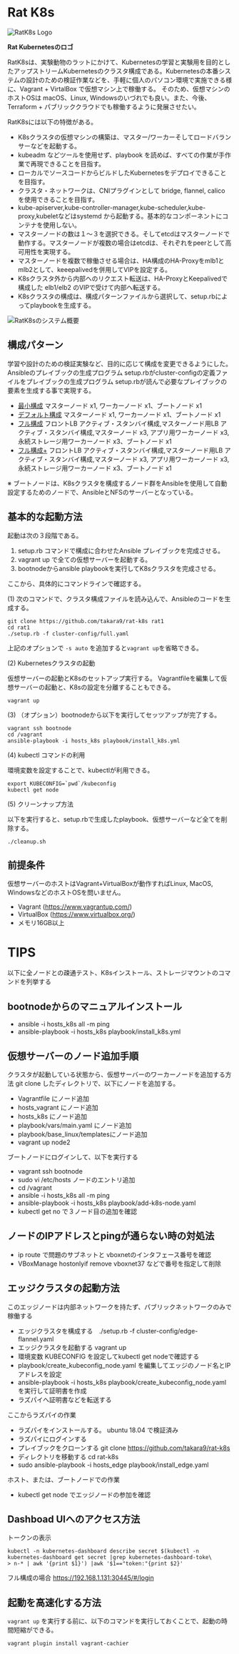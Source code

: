 # Rat K8s

![RatK8s Logo](docs/images/rat_logo.png)

**Rat Kubernetesのロゴ**

RatK8sは、実験動物のラットにかけて、Kubernetesの学習と実験用を目的としたアップストリームKubernetesのクラスタ構成である。Kubernetesの本番システムの設計のための検証作業などを、手軽に個人のパソコン環境で実施できる様に、Vagrant + VirtalBox で仮想マシン上で稼働する。
そのため、仮想マシンのホストOSは macOS、Linux, Windowsのいづれでも良い。また、今後、Terraform + パブリッククラウドでも稼働するように発展させたい。


RatK8sには以下の特徴がある。

* K8sクラスタの仮想マシンの構築は、マスター/ワーカーそしてロードバランサーなどを起動する。
* kubeadm などツールを使用せず、playbook を読めば、すべての作業が手作業で再現できることを目指す。
* ローカルでソースコードからビルドしたKubernetesをデプロイできることを目指す。
* クラスタ・ネットワークは、CNIプラグインとして bridge, flannel, calico を使用できることを目指す。
* kube-apiserver,kube-controller-manager,kube-scheduler,kube-proxy,kubeletなどはsystemd から起動する。基本的なコンポーネントにコンテナを使用しない。
* マスターノードの数は１〜３を選択できる。そしてetcdはマスターノードで動作する。マスターノードが複数の場合はetcdは、それぞれをpeerとして高可用性を実現する。
* マスターノードを複数で稼働させる場合は、HA構成のHA-Proxyをmlb1とmlb2として、keeepalivedを併用してVIPを設定する。
* K8sクラスタ外から内部へのリクエスト転送は、HA-ProxyとKeepalivedで構成した elb1/elb2 のVIPで受けて内部へ転送する。
* K8sクラスタの構成は、構成パターンファイルから選択して、setup.rbによってplaybookを生成する。

![RatK8sのシステム概要](docs/images/ratk8s_overview.png)



## 構成パターン

学習や設計のための検証実験など、目的に応じて構成を変更できるようにした。 Ansibleのプレイブックの生成プログラム setup.rbがcluster-configの定義ファイルをプレイブックの生成プログラム setup.rbが読んで必要なプレイブックの要素を生成する事で実現する。

* [最小構成](docs/config-02.md) マスターノード x1, ワーカーノード x1、ブートノード x1
* [デフォルト構成](docs/config-03.md) マスターノード x1, ワーカーノード x1、ブートノード x1
* [フル構成](docs/config-01.md) フロントLB アクティブ・スタンバイ構成,マスターノード用LB アクティブ・スタンバイ構成,マスターノード x3, アプリ用ワーカーノード x3, 永続ストレージ用ワーカーノード x3、ブートノード x1
* [フル構成+](docs/config-04.md) フロントLB アクティブ・スタンバイ構成,マスターノード用LB アクティブ・スタンバイ構成,マスターノード x3, アプリ用ワーカーノード x3, 永続ストレージ用ワーカーノード x3、ブートノード x1

※ ブートノードは、K8sクラスタを構成するノード群をAnsibleを使用して自動設定するためのノードで、AnsibleとNFSのサーバーとなっている。




## 基本的な起動方法

起動は次の３段階である。
1. setup.rb コマンドで構成に合わせたAnsible プレイブックを完成させる。
2. vagrant up で全ての仮想サーバーを起動する。
3. bootnodeからansible playbookを実行してK8sクラスタを完成させる。

ここから、具体的にコマンドラインで確認する。

(1) 次のコマンドで、クラスタ構成ファイルを読み込んで、Ansibleのコードを生成する。

~~~
git clone https://github.com/takara9/rat-k8s rat1
cd rat1
./setup.rb -f cluster-config/full.yaml 
~~~
上記のオプションで `-s auto` を追加すると`vagrant up`を省略できる。


(2) Kubernetesクラスタの起動

仮想サーバーの起動とK8sのセットアップ実行する。
Vagrantfileを編集して仮想サーバーの起動と、K8sの設定を分離することもできる。

~~~
vagrant up
~~~


(3) （オプション）bootnodeから以下を実行してセッツアップが完了する。

~~~
vagrant ssh bootnode
cd /vagrant
ansible-playbook -i hosts_k8s playbook/install_k8s.yml
~~~

(4) kubectl コマンドの利用

環境変数を設定することで、kubectlが利用できる。

~~~
export KUBECONFIG=`pwd`/kubeconfig 
kubectl get node
~~~


(5) クリーンナップ方法

以下を実行すると、setup.rbで生成したplaybook、仮想サーバーなど全てを削除する。

~~~
./cleanup.sh 
~~~



## 前提条件

仮想サーバーのホストはVagrant+VirtualBoxが動作すればLinux, MacOS, WindowsなどのホストOSを問いません。

* Vagrant (https://www.vagrantup.com/)
* VirtualBox (https://www.virtualbox.org/)
* メモリ16GB以上


# TIPS

以下に全ノードとの疎通テスト、K8sインストール、ストレージマウントのコマンドを列挙する


## bootnodeからのマニュアルインストール

* ansible -i hosts_k8s all -m ping
* ansible-playbook -i hosts_k8s playbook/install_k8s.yml



## 仮想サーバーのノード追加手順

クラスタが起動している状態から、仮想サーバーのワーカーノードを追加する方法
git clone したディレクトリで、以下にノードを追加する。

* Vagrantfile にノード追加
* hosts_vagrant にノード追加
* hosts_k8s にノード追加
* playbook/vars/main.yaml にノード追加
* playbook/base_linux/templatesにノード追加
* vagrant up node2

ブートノードにログインして、以下を実行する
* vagrant ssh bootnode
* sudo vi /etc/hosts ノードのエントリ追加
* cd /vagrant
* ansible -i hosts_k8s all -m ping
* ansible-playbook -i hosts_k8s playbook/add-k8s-node.yaml
* kubectl get no で３ノード目の追加を確認



## ノードのIPアドレスとpingが通らない時の対処法

* ip route で問題のサブネットと vboxnetのインタフェース番号を確認
* VBoxManage hostonlyif remove vboxnet37 などで番号を指定して削除


## エッジクラスタの起動方法

このエッジノードは内部ネットワークを持たず、パブリックネットワークのみで稼働する

* エッジクラスタを構成する　./setup.rb -f cluster-config/edge-flannel.yaml
* エッジクラスタを起動する  vagrant up
* 環境変数 KUBECONFIG を設定してkubectl get nodeで確認する
* playbook/create_kubeconfig_node.yaml を編集してエッジのノード名とIPアドレスを設定
* ansible-playbook -i hosts_k8s playbook/create_kubeconfig_node.yaml を実行して証明書を作成
* ラズパイへ証明書などを転送する

ここからラズパイの作業

* ラズパイをインストールする。 ubuntu 18.04 で検証済み
* ラズパイにログインする
* プレイブックをクローンする git clone https://github.com/takara9/rat-k8s
* ディレクトリを移動する cd rat-k8s
* sudo ansible-playbook -i hosts_edge playbook/install_edge.yaml

ホスト、または、ブートノードでの作業

* kubectl get node でエッジノードの参加を確認


## Dashboad UIへのアクセス方法

トークンの表示

~~~
kubectl -n kubernetes-dashboard describe secret $(kubectl -n kubernetes-dashboard get secret |grep kubernetes-dashboard-toke\
> n-* | awk '{print $1}') |awk '$1=="token:"{print $2}'
~~~

フル構成の場合
https://192.168.1.131:30445/#/login



## 起動を高速化する方法

`vagrant up` を実行する前に、以下のコマンドを実行しておくことで、起動の時間短縮ができる。

~~~
vagrant plugin install vagrant-cachier
~~~



